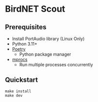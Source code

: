 # BirdNET Scout

## Prerequisites

- Install PortAudio library (Linux Only)
- Python 3.11+
- [Poetry](https://python-poetry.org/docs/#installing-with-the-official-installer)
  - Python package manager
- [mprocs](https://github.com/pvolok/mprocs)
  - Run multiple processes concurrently

## Quickstart

```
make install
make dev
```
